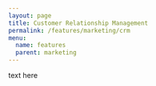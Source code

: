 ```yaml
---
layout: page
title: Customer Relationship Management
permalink: /features/marketing/crm
menu:
  name: features
  parent: marketing
---
```


text here

